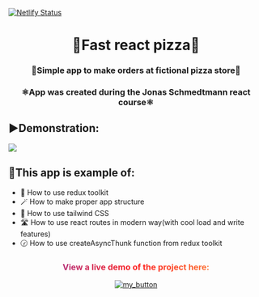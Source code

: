 [![Netlify Status](https://api.netlify.com/api/v1/badges/cf7bb98b-0c63-43c4-8896-77c9800ef2b7/deploy-status)](https://app.netlify.com/sites/fast-pizza-react-project/deploys)
<h1 align="center">🍕Fast react pizza🍕</h1>
<h3 align="center">🛒Simple app to make orders at fictional pizza store🛒</h3>
<h3 align="center" >⚛️App was created during the Jonas Schmedtmann react course⚛️</h3>

## ▶️Demonstration:
<img src="./public/fast-react-pizza.gif" />

## 🚀This app is example of:
- 🧱 How to use redux toolkit
- 🪄 How to make proper app structure
- 💅 How to use tailwind CSS
- 🛣️ How to use react routes in modern way(with cool load and write features)
- 🕝 How to use createAsyncThunk function from redux toolkit

<div align="center">
<h3 style="background: linear-gradient(to right, #833ab4, #fd1d1d, #fcb045); -webkit-background-clip: text; -webkit-text-fill-color: transparent;" 
> View a live demo of the project here:</h3>

[![my_button](https://img.shields.io/badge/click_me-37a779?style=for-the-badge)](https://fast-pizza-react-project.netlify.app/)


</div>
